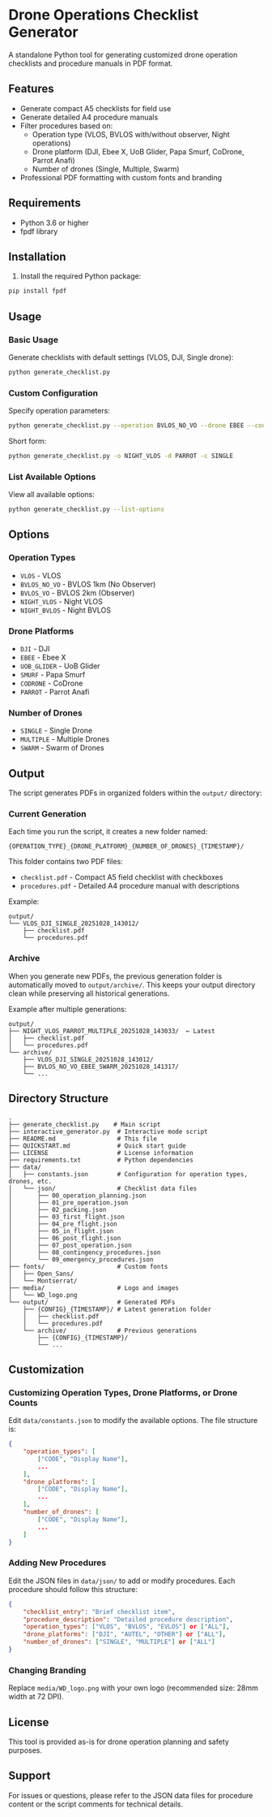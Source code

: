 # Drone Operations Checklist Generator

A standalone Python tool for generating customized drone operation checklists and procedure manuals in PDF format.

## Features

- Generate compact A5 checklists for field use
- Generate detailed A4 procedure manuals
- Filter procedures based on:
  - Operation type (VLOS, BVLOS with/without observer, Night operations)
  - Drone platform (DJI, Ebee X, UoB Glider, Papa Smurf, CoDrone, Parrot Anafi)
  - Number of drones (Single, Multiple, Swarm)
- Professional PDF formatting with custom fonts and branding

## Requirements

- Python 3.6 or higher
- fpdf library

## Installation

1. Install the required Python package:
```bash
pip install fpdf
```

## Usage

### Basic Usage

Generate checklists with default settings (VLOS, DJI, Single drone):
```bash
python generate_checklist.py
```

### Custom Configuration

Specify operation parameters:
```bash
python generate_checklist.py --operation BVLOS_NO_VO --drone EBEE --count MULTIPLE
```

Short form:
```bash
python generate_checklist.py -o NIGHT_VLOS -d PARROT -c SINGLE
```

### List Available Options

View all available options:
```bash
python generate_checklist.py --list-options
```

## Options

### Operation Types
- `VLOS` - VLOS
- `BVLOS_NO_VO` - BVLOS 1km (No Observer)
- `BVLOS_VO` - BVLOS 2km (Observer)
- `NIGHT_VLOS` - Night VLOS
- `NIGHT_BVLOS` - Night BVLOS

### Drone Platforms
- `DJI` - DJI
- `EBEE` - Ebee X
- `UOB_GLIDER` - UoB Glider
- `SMURF` - Papa Smurf
- `CODRONE` - CoDrone
- `PARROT` - Parrot Anafi

### Number of Drones
- `SINGLE` - Single Drone
- `MULTIPLE` - Multiple Drones
- `SWARM` - Swarm of Drones

## Output

The script generates PDFs in organized folders within the `output/` directory:

### Current Generation
Each time you run the script, it creates a new folder named:
```
{OPERATION_TYPE}_{DRONE_PLATFORM}_{NUMBER_OF_DRONES}_{TIMESTAMP}/
```

This folder contains two PDF files:
- `checklist.pdf` - Compact A5 field checklist with checkboxes
- `procedures.pdf` - Detailed A4 procedure manual with descriptions

Example:
```
output/
└── VLOS_DJI_SINGLE_20251028_143012/
    ├── checklist.pdf
    └── procedures.pdf
```

### Archive
When you generate new PDFs, the previous generation folder is automatically moved to `output/archive/`. This keeps your output directory clean while preserving all historical generations.

Example after multiple generations:
```
output/
├── NIGHT_VLOS_PARROT_MULTIPLE_20251028_143033/  ← Latest
│   ├── checklist.pdf
│   └── procedures.pdf
└── archive/
    ├── VLOS_DJI_SINGLE_20251028_143012/
    ├── BVLOS_NO_VO_EBEE_SWARM_20251028_141317/
    └── ...
```

## Directory Structure

```
.
├── generate_checklist.py    # Main script
├── interactive_generator.py  # Interactive mode script
├── README.md                 # This file
├── QUICKSTART.md             # Quick start guide
├── LICENSE                   # License information
├── requirements.txt          # Python dependencies
├── data/
│   ├── constants.json        # Configuration for operation types, drones, etc.
│   └── json/                 # Checklist data files
│       ├── 00_operation_planning.json
│       ├── 01_pre_operation.json
│       ├── 02_packing.json
│       ├── 03_first_flight.json
│       ├── 04_pre_flight.json
│       ├── 05_in_flight.json
│       ├── 06_post_flight.json
│       ├── 07_post_operation.json
│       ├── 08_contingency_procedures.json
│       └── 09_emergency_procedures.json
├── fonts/                    # Custom fonts
│   ├── Open_Sans/
│   └── Montserrat/
├── media/                    # Logo and images
│   └── WD_logo.png
└── output/                   # Generated PDFs
    ├── {CONFIG}_{TIMESTAMP}/ # Latest generation folder
    │   ├── checklist.pdf
    │   └── procedures.pdf
    └── archive/              # Previous generations
        ├── {CONFIG}_{TIMESTAMP}/
        └── ...
```

## Customization

### Customizing Operation Types, Drone Platforms, or Drone Counts

Edit `data/constants.json` to modify the available options. The file structure is:

```json
{
    "operation_types": [
        ["CODE", "Display Name"],
        ...
    ],
    "drone_platforms": [
        ["CODE", "Display Name"],
        ...
    ],
    "number_of_drones": [
        ["CODE", "Display Name"],
        ...
    ]
}
```

### Adding New Procedures

Edit the JSON files in `data/json/` to add or modify procedures. Each procedure should follow this structure:

```json
{
    "checklist_entry": "Brief checklist item",
    "procedure_description": "Detailed procedure description",
    "operation_types": ["VLOS", "BVLOS", "EVLOS"] or ["ALL"],
    "drone_platforms": ["DJI", "AUTEL", "OTHER"] or ["ALL"],
    "number_of_drones": ["SINGLE", "MULTIPLE"] or ["ALL"]
}
```

### Changing Branding

Replace `media/WD_logo.png` with your own logo (recommended size: 28mm width at 72 DPI).

## License

This tool is provided as-is for drone operation planning and safety purposes.

## Support

For issues or questions, please refer to the JSON data files for procedure content or the script comments for technical details.
